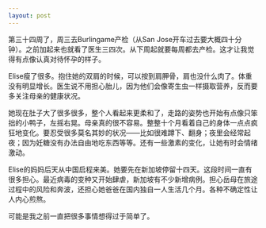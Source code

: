 ```yaml
---
layout: post
---
```


第三十四周了，周三去Burlingame产检（从San Jose开车过去要大概四十分钟）。之前加起来也就看了医生三四次。从下周起就要每周都去产检。这才让我觉得有点像认真对待怀孕的样子。

Elise瘦了很多。抱住她的双肩的时候，可以按到肩胛骨，肩也没什么肉了。体重没有明显增长。医生说不用担心胎儿，因为他们会像寄生虫一样摄取营养，反而要多关注母亲的健康状况。

她现在肚子大了很多很多，整个人看起来更柔和了，走路的姿势也开始有点像只笨拙的小鸭子，左摇右晃。母亲真的很不容易。整整十个月看着自己的身体一点点疯狂地变化。要忍受很多莫名其妙的状况——比如很难蹲下、翻身；夜里会经常起夜；因为妊糖没有办法自由地吃东西等等。还有一些激素的变化，让她有时会情绪激动。

Elise的妈妈后天从中国启程来美。她要先在新加坡停留十四天。这段时间一直有很多担心。最近病毒的变种又开始肆虐，新加坡有不少新增病例。担心岳母在旅途过程中的风险和奔波，还担心她爸爸在国内独自一人生活几个月。各种不确定性让人内心煎熬。

可能是我之前一直把很多事情想得过于简单了。